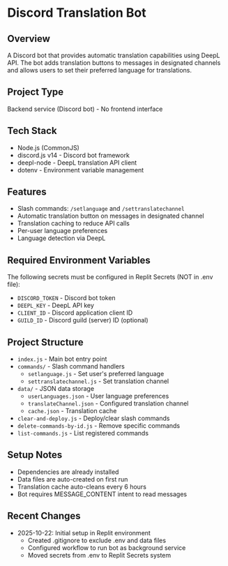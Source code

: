 # Discord Translation Bot

## Overview
A Discord bot that provides automatic translation capabilities using DeepL API. The bot adds translation buttons to messages in designated channels and allows users to set their preferred language for translations.

## Project Type
Backend service (Discord bot) - No frontend interface

## Tech Stack
- Node.js (CommonJS)
- discord.js v14 - Discord bot framework
- deepl-node - DeepL translation API client
- dotenv - Environment variable management

## Features
- Slash commands: `/setlanguage` and `/settranslatechannel`
- Automatic translation button on messages in designated channel
- Translation caching to reduce API calls
- Per-user language preferences
- Language detection via DeepL

## Required Environment Variables
The following secrets must be configured in Replit Secrets (NOT in .env file):
- `DISCORD_TOKEN` - Discord bot token
- `DEEPL_KEY` - DeepL API key
- `CLIENT_ID` - Discord application client ID
- `GUILD_ID` - Discord guild (server) ID (optional)

## Project Structure
- `index.js` - Main bot entry point
- `commands/` - Slash command handlers
  - `setlanguage.js` - Set user's preferred language
  - `settranslatechannel.js` - Set translation channel
- `data/` - JSON data storage
  - `userLanguages.json` - User language preferences
  - `translateChannel.json` - Configured translation channel
  - `cache.json` - Translation cache
- `clear-and-deploy.js` - Deploy/clear slash commands
- `delete-commands-by-id.js` - Remove specific commands
- `list-commands.js` - List registered commands

## Setup Notes
- Dependencies are already installed
- Data files are auto-created on first run
- Translation cache auto-cleans every 6 hours
- Bot requires MESSAGE_CONTENT intent to read messages

## Recent Changes
- 2025-10-22: Initial setup in Replit environment
  - Created .gitignore to exclude .env and data files
  - Configured workflow to run bot as background service
  - Moved secrets from .env to Replit Secrets system
